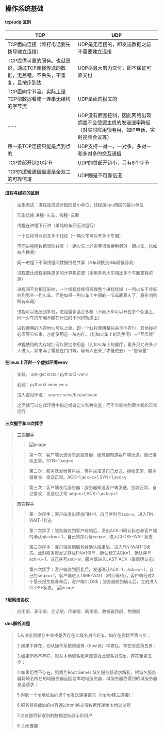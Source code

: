 ## 操作系统基础

#### tcp/udp 区别

TCP | UDP
--- | ---
TCP面向连接（如打电话要先拨号建立连接）| UDP是无连接的，即发送数据之前不需要建立连接
TCP提供可靠的服务。也就是说，通过TCP连接传送的数据，无差错，不丢失，不重复，且按序到达 | UDP尽最大努力交付，即不保证可靠交付
TCP面向字节流，实际上是TCP把数据看成一连串无结构的字节流 | UDP是面向报文的
--- | UDP没有拥塞控制，因此网络出现拥塞不会使源主机的发送速率降低（对实时应用很有用，如IP电话，实时视频会议等）
每一条TCP连接只能是点到点的 | UDP支持一对一，一对多，多对一和多对多的交互通信
TCP首部开销20字节 | UDP的首部开销小，只有8个字节
TCP的逻辑通信信道是全双工的可靠信道 | UDP则是不可靠信道

#### 进程与线程的区别
>
> 抽象表述：进程是资源分配的最小单位，线程是cpu调度的最小单位
> 
> 形象比喻 进程=火车，线程=车厢
> 
> 线程在进程下行进（单纯的车厢无法运行）
> 
> 一个进程可以包含多个线程（一辆火车可以有多个车厢）
> 
> 不同进程间数据很难共享（一辆火车上的乘客很难换到另外一辆火车，比如站点换乘）
> 
> 同一进程下不同线程间数据很易共享（A车厢换到B车厢很容易）
> 
> 进程要比线程消耗更多的计算机资源（采用多列火车相比多个车厢更耗资源）
> 
> 进程间不会相互影响，一个线程挂掉将导致整个进程挂掉（一列火车不会影响到另外一列火车，但是如果一列火车上中间的一节车厢着火了，将影响到所有车厢）
> 
> 进程可以拓展到多机，进程最多适合多核（不同火车可以开在多个轨道上，同一火车的车厢不能在行进的不同的轨道上）
> 
> 进程使用的内存地址可以上锁，即一个线程使用某些共享内存时，其他线程必须等它结束，才能使用这一块内存。（比如火车上的洗手间）－"互斥锁"
> 
> 进程使用的内存地址可以限定使用量（比如火车上的餐厅，最多只允许多少人进入，如果满了需要在门口等，等有人出来了才能进去）－“信号量”

#### 在linux上开辟一个虚拟环境venv

> 安装， apt-get install python3-venv
> 
> 创建：python3 venv venc
> 
> 进入虚拟环境： source venv/bin/activate
> 
> 之后就可以在此环境中指定或者定义各种变量，而不会影响到宿主机的正常运行

#### 三次握手和四次挥手

> **三次握手**
>>![image](https://user-images.githubusercontent.com/84756119/120254262-021c9580-c2bc-11eb-985e-68adb101de75.png)

>> 第一次：客户端发送请求到服务器，服务器知道客户端发送，自己接收正常。SYN=1,seq=x

>> 第二次：服务器发给客户端，客户端知道自己发送、接收正常，服务器接收、发送正常。ACK=1,ack=x+1,SYN=1,seq=y

>> 第三次：客户端发给服务器：服务器知道客户端发送，接收正常，自己接收，发送也正常.seq=x+1,ACK=1,ack=y+1
>> 

> **四次挥手**
>> 
>> 第一次挥手：客户端发出释放FIN=1，自己序列号seq=u，进入FIN-WAIT-1状态

>> 第二次挥手：服务器收到客户端的后，发出ACK=1确认标志和客户端的确认号ack=u+1，自己的序列号seq=v，进入CLOSE-WAIT状态

>> 第三次挥手：客户端收到服务器确认结果后，进入FIN-WAIT-2状态。此时服务器发送释放FIN=1信号，确认标志ACK=1，确认序号ack=u+1，自己序号seq=w，服务器进入LAST-ACK（最后确认态）

>> 第四次挥手：客户端收到回复后，发送确认ACK=1，ack=w+1，自己的seq=u+1，客户端进入TIME-WAIT（时间等待）。客户端经过2个最长报文段寿命后，客户端CLOSE；服务器收到确认后，立刻进入CLOSE状态。
>> ![image](https://user-images.githubusercontent.com/84756119/120254155-c5e93500-c2bb-11eb-8cd9-368815680d13.png)

#### 7层网络协议

> 应用层、表示层、会话层、传输层、网络层、数据链路层、物理层

#### dns解析流程

> 1.从浏览器缓存中查找是否存在此域名对应的ip，如存在则跳至第五步；
> 
> 2.如果不存在，则从操作系统的缓存（host表）中查找，存在则至第五步；
> 
> 3.如果仍然不存在，则从本地域名服务器查找此域名对应ip，存在至第五步；
> 
> 4.如果仍然不存在，则跳到Root Server 域名服务器请求解析，根域名服务器将域名所在的域服务器返回给本地域服务器，域服务器往得到的域服务器发送请求；
> 
> 5.得到一个ip地址后向这个ip发送连接请求（tcp/ip建立连接）；
> 
> 6.服务器将此ip的内容通过html格式将数据传递给本地浏览器
> 
> 7.浏览器将获取到的数据渲染展示给用户
> 
> 8.关闭连接
